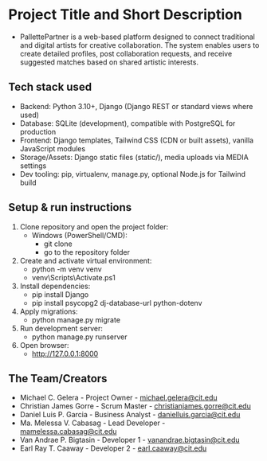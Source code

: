 # Project Title and Short Description
- PallettePartner is a web-based platform designed to connect traditional and digital artists for creative collaboration. The system enables users to create detailed profiles, post collaboration requests, and receive suggested matches based on shared artistic interests.

## Tech stack used
- Backend: Python 3.10+, Django (Django REST or standard views where used)
- Database: SQLite (development), compatible with PostgreSQL for production
- Frontend: Django templates, Tailwind CSS (CDN or built assets), vanilla JavaScript modules
- Storage/Assets: Django static files (static/), media uploads via MEDIA settings
- Dev tooling: pip, virtualenv, manage.py, optional Node.js for Tailwind build

## Setup & run instructions
1. Clone repository and open the project folder:
   - Windows (PowerShell/CMD):
     - git clone <repo-url>
     - go to the repository folder
2. Create and activate virtual environment:
   - python -m venv venv
   - venv\Scripts\Activate.ps1
3. Install dependencies:
    - pip install Django
    - pip install psycopg2 dj-database-url python-dotenv
4. Apply migrations:
   - python manage.py migrate
5. Run development server:
   - python manage.py runserver
6. Open browser:
   - http://127.0.0.1:8000

## The Team/Creators
- Michael C. Gelera - Project Owner - michael.gelera@cit.edu
- Christian James Gorre - Scrum Master - christianjames.gorre@cit.edu
- Daniel Luis P. Garcia - Business Analyst - danielluis.garcia@cit.edu
- Ma. Melessa V. Cabasag - Lead Developer - mamelessa.cabasag@cit.edu
- Van Andrae P. Bigtasin - Developer 1 - vanandrae.bigtasin@cit.edu
- Earl Ray T. Caaway - Developer 2 - earl.caaway@cit.edu 